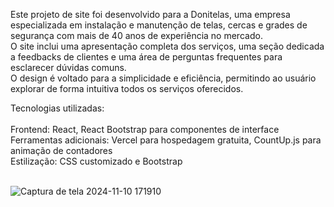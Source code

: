 Este projeto de site foi desenvolvido para a Donitelas, uma empresa especializada em instalação e manutenção de telas, cercas e grades de segurança com mais de 40 anos de experiência no mercado. <br>
O site inclui uma apresentação completa dos serviços, uma seção dedicada a feedbacks de clientes e uma área de perguntas frequentes para esclarecer dúvidas comuns.<br>
O design é voltado para a simplicidade e eficiência, permitindo ao usuário explorar de forma intuitiva todos os serviços oferecidos.<br>

Tecnologias utilizadas:<br>
<br>
Frontend: React, React Bootstrap para componentes de interface<br>
Ferramentas adicionais: Vercel para hospedagem gratuita, CountUp.js para animação de contadores<br>
Estilização: CSS customizado e Bootstrap<br>
<br>

![Captura de tela 2024-11-10 171910](https://github.com/user-attachments/assets/41bd102f-a306-4437-bcba-6a5fbad961f5)
